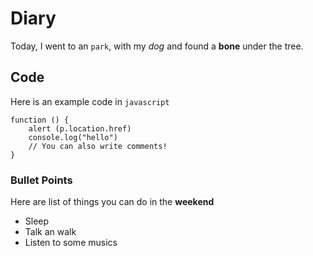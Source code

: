 # Diary

Today, I went to an `park`, with my _dog_ and found a **bone** under the tree.

## Code

Here is an example code in `javascript`

```
function () {
    alert (p.location.href)
    console.log("hello")
    // You can also write comments!
}
```

### Bullet Points

Here are list of things you can do in the **weekend**

- Sleep
- Talk an walk
- Listen to some musics